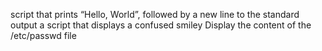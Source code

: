script that prints “Hello, World”, followed by a new line to the standard output
a script that displays a confused smiley
Display the content of the /etc/passwd file

